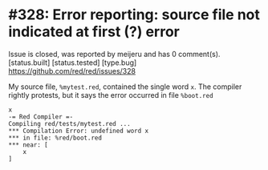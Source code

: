 
#328: Error reporting: source file not indicated at first (?) error
================================================================================
Issue is closed, was reported by meijeru and has 0 comment(s).
[status.built] [status.tested] [type.bug]
<https://github.com/red/red/issues/328>

My source file, `%mytest.red`, contained the single word `x`. The compiler rightly protests, but it says the error occurred in file `%boot.red`

```
x
-= Red Compiler =-
Compiling red/tests/mytest.red ...
*** Compilation Error: undefined word x
*** in file: %red/boot.red
*** near: [
    x
]
```



